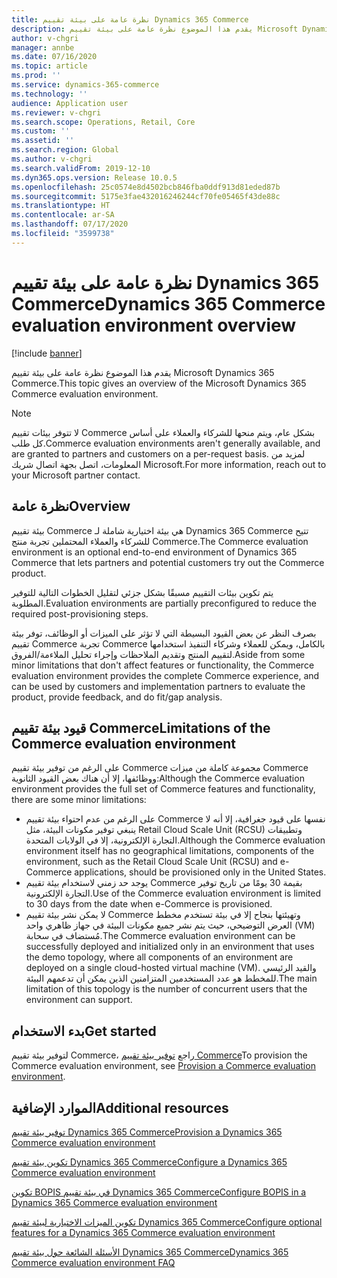 ```yaml
---
title: نظرة عامة على بيئة تقييم Dynamics 365 Commerce
description: يقدم هذا الموضوع نظرة عامة على بيئة تقييم Microsoft Dynamics 365 Commerce.
author: v-chgri
manager: annbe
ms.date: 07/16/2020
ms.topic: article
ms.prod: ''
ms.service: dynamics-365-commerce
ms.technology: ''
audience: Application user
ms.reviewer: v-chgri
ms.search.scope: Operations, Retail, Core
ms.custom: ''
ms.assetid: ''
ms.search.region: Global
ms.author: v-chgri
ms.search.validFrom: 2019-12-10
ms.dyn365.ops.version: Release 10.0.5
ms.openlocfilehash: 25c0574e8d4502bcb846fba0ddf913d81eded87b
ms.sourcegitcommit: 5175e3fae432016246244cf70fe05465f43de88c
ms.translationtype: HT
ms.contentlocale: ar-SA
ms.lasthandoff: 07/17/2020
ms.locfileid: "3599738"
---
```

# <a name="dynamics-365-commerce-evaluation-environment-overview"></a><span data-ttu-id="37b79-103">نظرة عامة على بيئة تقييم Dynamics 365 Commerce</span><span class="sxs-lookup"><span data-stu-id="37b79-103">Dynamics 365 Commerce evaluation environment overview</span></span>

[!include [banner](includes/banner.md)]

<span data-ttu-id="37b79-104">يقدم هذا الموضوع نظرة عامة على بيئة تقييم Microsoft Dynamics 365 Commerce.</span><span class="sxs-lookup"><span data-stu-id="37b79-104">This topic gives an overview of the Microsoft Dynamics 365 Commerce evaluation environment.</span></span>

> [!NOTE]
> <span data-ttu-id="37b79-105">لا تتوفر بيئات تقييم Commerce بشكل عام، ويتم منحها للشركاء والعملاء على أساس كل طلب.</span><span class="sxs-lookup"><span data-stu-id="37b79-105">Commerce evaluation environments aren't generally available, and are granted to partners and customers on a per-request basis.</span></span> <span data-ttu-id="37b79-106">لمزيد من المعلومات، اتصل بجهة اتصال شريك Microsoft.</span><span class="sxs-lookup"><span data-stu-id="37b79-106">For more information, reach out to your Microsoft partner contact.</span></span>

## <a name="overview"></a><span data-ttu-id="37b79-107">نظرة عامة</span><span class="sxs-lookup"><span data-stu-id="37b79-107">Overview</span></span>

<span data-ttu-id="37b79-108">بيئة تقييم Commerce هي بيئة اختيارية شاملة لـ Dynamics 365 Commerce تتيح للشركاء والعملاء المحتملين تجربة منتج Commerce.</span><span class="sxs-lookup"><span data-stu-id="37b79-108">The Commerce evaluation environment is an optional end-to-end environment of Dynamics 365 Commerce that lets partners and potential customers try out the Commerce product.</span></span>

<span data-ttu-id="37b79-109">يتم تكوين بيئات التقييم مسبقًا بشكل جزئي لتقليل الخطوات التالية للتوفير المطلوبة.</span><span class="sxs-lookup"><span data-stu-id="37b79-109">Evaluation environments are partially preconfigured to reduce the required post-provisioning steps.</span></span>

<span data-ttu-id="37b79-110">بصرف النظر عن بعض القيود البسيطة التي لا تؤثر على الميزات أو الوظائف، توفر بيئة تقييم Commerce تجربة Commerce بالكامل، ويمكن للعملاء وشركاء التنفيذ استخدامها لتقييم المنتج وتقديم الملاحظات وإجراء تحليل الملاءمة/الفروق.</span><span class="sxs-lookup"><span data-stu-id="37b79-110">Aside from some minor limitations that don't affect features or functionality, the Commerce evaluation environment provides the complete Commerce experience, and can be used by customers and implementation partners to evaluate the product, provide feedback, and do fit/gap analysis.</span></span>

## <a name="limitations-of-the-commerce-evaluation-environment"></a><span data-ttu-id="37b79-111">قيود بيئة تقييم Commerce</span><span class="sxs-lookup"><span data-stu-id="37b79-111">Limitations of the Commerce evaluation environment</span></span>

<span data-ttu-id="37b79-112">على الرغم من توفير بيئة تقييم Commerce مجموعة كاملة من ميزات Commerce ووظائفها، إلا أن هناك بعض القيود الثانوية:</span><span class="sxs-lookup"><span data-stu-id="37b79-112">Although the Commerce evaluation environment provides the full set of Commerce features and functionality, there are some minor limitations:</span></span>

- <span data-ttu-id="37b79-113">على الرغم من عدم احتواء بيئة تقييم Commerce نفسها على قيود جغرافية، إلا أنه لا ينبغي توفير مكونات البيئة، مثل Retail Cloud Scale Unit (RCSU) وتطبيقات التجارة الإلكترونية، إلا في الولايات المتحدة.</span><span class="sxs-lookup"><span data-stu-id="37b79-113">Although the Commerce evaluation environment itself has no geographical limitations, components of the environment, such as the Retail Cloud Scale Unit (RCSU) and e-Commerce applications, should be provisioned only in the United States.</span></span>
- <span data-ttu-id="37b79-114">يوجد حد زمني لاستخدام بيئة تقييم Commerce بقيمة 30 يومًا من تاريخ توفير التجارة الإلكترونية.</span><span class="sxs-lookup"><span data-stu-id="37b79-114">Use of the Commerce evaluation environment is limited to 30 days from the date when e-Commerce is provisioned.</span></span>
- <span data-ttu-id="37b79-115">لا يمكن نشر بيئة تقييم Commerce وتهيئتها بنجاح إلا في بيئة تستخدم مخطط العرض التوضيحي، حيث يتم نشر جميع مكونات البيئة في جهاز ظاهري واحد (VM) مُستضاف في سحابة.</span><span class="sxs-lookup"><span data-stu-id="37b79-115">The Commerce evaluation environment can be successfully deployed and initialized only in an environment that uses the demo topology, where all components of an environment are deployed on a single cloud-hosted virtual machine (VM).</span></span> <span data-ttu-id="37b79-116">والقيد الرئيسي للمخطط هو عدد المستخدمين المتزامنين الذين يمكن أن تدعمهم البيئة.</span><span class="sxs-lookup"><span data-stu-id="37b79-116">The main limitation of this topology is the number of concurrent users that the environment can support.</span></span>

## <a name="get-started"></a><span data-ttu-id="37b79-117">بدء الاستخدام</span><span class="sxs-lookup"><span data-stu-id="37b79-117">Get started</span></span>

<span data-ttu-id="37b79-118">لتوفير بيئة تقييم Commerce، راجع [توفير بيئة تقييم Commerce](provisioning-guide.md)</span><span class="sxs-lookup"><span data-stu-id="37b79-118">To provision the Commerce evaluation environment, see [Provision a Commerce evaluation environment](provisioning-guide.md).</span></span>

## <a name="additional-resources"></a><span data-ttu-id="37b79-119">الموارد الإضافية</span><span class="sxs-lookup"><span data-stu-id="37b79-119">Additional resources</span></span>

[<span data-ttu-id="37b79-120">توفير بيئة تقييم Dynamics 365 Commerce</span><span class="sxs-lookup"><span data-stu-id="37b79-120">Provision a Dynamics 365 Commerce evaluation environment</span></span>](provisioning-guide.md)

[<span data-ttu-id="37b79-121">تكوين بيئة تقييم Dynamics 365 Commerce</span><span class="sxs-lookup"><span data-stu-id="37b79-121">Configure a Dynamics 365 Commerce evaluation environment</span></span>](cpe-post-provisioning.md)

[<span data-ttu-id="37b79-122">تكوين BOPIS في بيئة تقييم Dynamics 365 Commerce</span><span class="sxs-lookup"><span data-stu-id="37b79-122">Configure BOPIS in a Dynamics 365 Commerce evaluation environment</span></span>](cpe-bopis.md)

[<span data-ttu-id="37b79-123">تكوين الميزات الاختيارية لبيئة تقييم Dynamics 365 Commerce</span><span class="sxs-lookup"><span data-stu-id="37b79-123">Configure optional features for a Dynamics 365 Commerce evaluation environment</span></span>](cpe-optional-features.md)

[<span data-ttu-id="37b79-124">الأسئلة الشائعة حول بيئة تقييم Dynamics 365 Commerce</span><span class="sxs-lookup"><span data-stu-id="37b79-124">Dynamics 365 Commerce evaluation environment FAQ</span></span>](cpe-faq.md)
